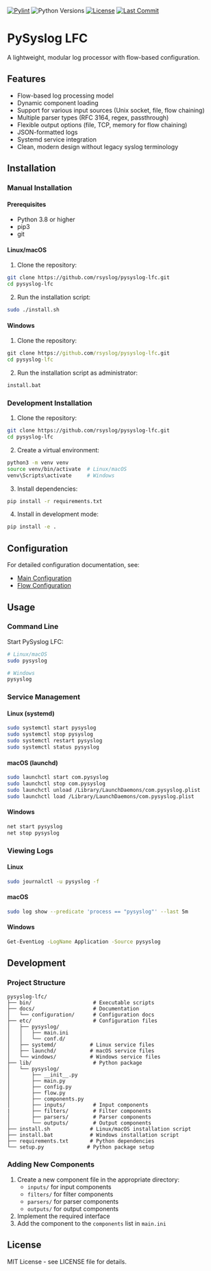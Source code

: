 
[![Pylint](https://github.com/pysyslog/pysyslog-lfc/actions/workflows/pylint.yml/badge.svg)](https://github.com/pysyslog/pysyslog-lfc/actions/workflows/pylint.yml)
![Python Versions](https://img.shields.io/badge/python-3.8%20|%203.9%20|%203.10-blue)
[![License](https://img.shields.io/github/license/pysyslog/pysyslog-lfc.svg)](https://github.com/pysyslog/pysyslog-lfc/blob/main/LICENSE.md)
[![Last Commit](https://img.shields.io/github/last-commit/pysyslog/pysyslog-lfc.svg)](https://github.com/pysyslog/pysyslog-lfc/commits/main)


# PySyslog LFC

A lightweight, modular log processor with flow-based configuration.

## Features

- Flow-based log processing model
- Dynamic component loading
- Support for various input sources (Unix socket, file, flow chaining)
- Multiple parser types (RFC 3164, regex, passthrough)
- Flexible output options (file, TCP, memory for flow chaining)
- JSON-formatted logs
- Systemd service integration
- Clean, modern design without legacy syslog terminology

## Installation

### Manual Installation

#### Prerequisites

- Python 3.8 or higher
- pip3
- git

#### Linux/macOS

1. Clone the repository:
```bash
git clone https://github.com/rsyslog/pysyslog-lfc.git
cd pysyslog-lfc
```

2. Run the installation script:
```bash
sudo ./install.sh
```

#### Windows

1. Clone the repository:
```cmd
git clone https://github.com/rsyslog/pysyslog-lfc.git
cd pysyslog-lfc
```

2. Run the installation script as administrator:
```cmd
install.bat
```

### Development Installation

1. Clone the repository:
```bash
git clone https://github.com/rsyslog/pysyslog-lfc.git
cd pysyslog-lfc
```

2. Create a virtual environment:
```bash
python3 -m venv venv
source venv/bin/activate  # Linux/macOS
venv\Scripts\activate     # Windows
```

3. Install dependencies:
```bash
pip install -r requirements.txt
```

4. Install in development mode:
```bash
pip install -e .
```

## Configuration

For detailed configuration documentation, see:
- [Main Configuration](docs/configuration/main.md)
- [Flow Configuration](docs/configuration/flows.md)

## Usage

### Command Line

Start PySyslog LFC:
```bash
# Linux/macOS
sudo pysyslog

# Windows
pysyslog
```

### Service Management

#### Linux (systemd)
```bash
sudo systemctl start pysyslog
sudo systemctl stop pysyslog
sudo systemctl restart pysyslog
sudo systemctl status pysyslog
```

#### macOS (launchd)
```bash
sudo launchctl start com.pysyslog
sudo launchctl stop com.pysyslog
sudo launchctl unload /Library/LaunchDaemons/com.pysyslog.plist
sudo launchctl load /Library/LaunchDaemons/com.pysyslog.plist
```

#### Windows
```cmd
net start pysyslog
net stop pysyslog
```

### Viewing Logs

#### Linux
```bash
sudo journalctl -u pysyslog -f
```

#### macOS
```bash
sudo log show --predicate 'process == "pysyslog"' --last 5m
```

#### Windows
```cmd
Get-EventLog -LogName Application -Source pysyslog
```

## Development

### Project Structure

```
pysyslog-lfc/
├── bin/                    # Executable scripts
├── docs/                   # Documentation
│   └── configuration/      # Configuration docs
├── etc/                    # Configuration files
│   ├── pysyslog/
│   │   ├── main.ini
│   │   └── conf.d/
│   ├── systemd/           # Linux service files
│   ├── launchd/           # macOS service files
│   └── windows/           # Windows service files
├── lib/                    # Python package
│   └── pysyslog/
│       ├── __init__.py
│       ├── main.py
│       ├── config.py
│       ├── flow.py
│       ├── components.py
│       ├── inputs/         # Input components
|       ├── filters/        # Filter components
│       ├── parsers/        # Parser components
│       └── outputs/        # Output components
├── install.sh             # Linux/macOS installation script
├── install.bat            # Windows installation script
├── requirements.txt       # Python dependencies
└── setup.py              # Python package setup
```

### Adding New Components

1. Create a new component file in the appropriate directory:
   - `inputs/` for input components
   - `filters/` for filter components
   - `parsers/` for parser components
   - `outputs/` for output components
2. Implement the required interface
3. Add the component to the `components` list in `main.ini`

## License

MIT License - see LICENSE file for details. 
